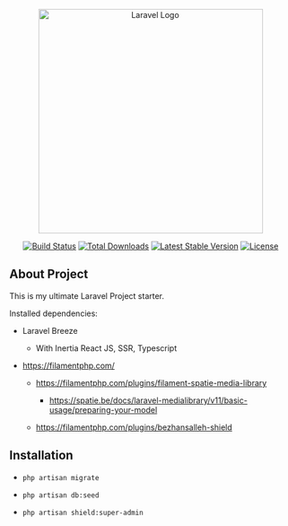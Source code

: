 <p align="center"><a href="https://laravel.com" target="_blank"><img src="https://raw.githubusercontent.com/laravel/art/master/logo-lockup/5%20SVG/2%20CMYK/1%20Full%20Color/laravel-logolockup-cmyk-red.svg" width="400" alt="Laravel Logo"></a></p>

<p align="center">
<a href="https://github.com/laravel/framework/actions"><img src="https://github.com/laravel/framework/workflows/tests/badge.svg" alt="Build Status"></a>
<a href="https://packagist.org/packages/laravel/framework"><img src="https://img.shields.io/packagist/dt/laravel/framework" alt="Total Downloads"></a>
<a href="https://packagist.org/packages/laravel/framework"><img src="https://img.shields.io/packagist/v/laravel/framework" alt="Latest Stable Version"></a>
<a href="https://packagist.org/packages/laravel/framework"><img src="https://img.shields.io/packagist/l/laravel/framework" alt="License"></a>
</p>

## About Project

This is my ultimate Laravel Project starter.

Installed dependencies:

- Laravel Breeze

  - With Inertia React JS, SSR, Typescript

- <https://filamentphp.com/>
  
  - <https://filamentphp.com/plugins/filament-spatie-media-library>

    - <https://spatie.be/docs/laravel-medialibrary/v11/basic-usage/preparing-your-model>

  - <https://filamentphp.com/plugins/bezhansalleh-shield>

## Installation

- `php artisan migrate`

- `php artisan db:seed`

- `php artisan shield:super-admin`
